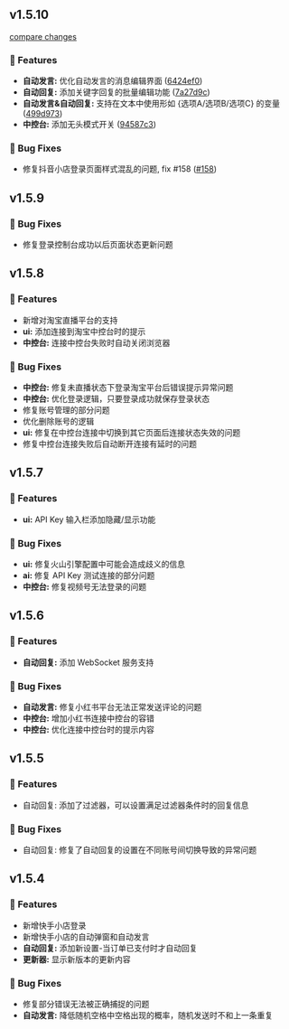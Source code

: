 
## v1.5.10

[compare changes](https://github.com/qiutongxue/oba-live-tool/compare/v1.5.9...v1.5.10)

### 🚀 Features

- **自动发言:** 优化自动发言的消息编辑界面 ([6424ef0](https://github.com/qiutongxue/oba-live-tool/commit/6424ef0))
- **自动回复:** 添加关键字回复的批量编辑功能 ([7a27d9c](https://github.com/qiutongxue/oba-live-tool/commit/7a27d9c))
- **自动发言&自动回复:** 支持在文本中使用形如 {选项A/选项B/选项C} 的变量 ([499d973](https://github.com/qiutongxue/oba-live-tool/commit/499d973))
- **中控台:** 添加无头模式开关 ([94587c3](https://github.com/qiutongxue/oba-live-tool/commit/94587c3))

### 🐞 Bug Fixes

- 修复抖音小店登录页面样式混乱的问题, fix #158 ([#158](https://github.com/qiutongxue/oba-live-tool/issues/158))

## v1.5.9

### 🐞 Bug Fixes

- 修复登录控制台成功以后页面状态更新问题


## v1.5.8

### 🚀 Features

- 新增对淘宝直播平台的支持
- **ui:** 添加连接到淘宝中控台时的提示
- **中控台:** 连接中控台失败时自动关闭浏览器

### 🐞 Bug Fixes

- **中控台:** 修复未直播状态下登录淘宝平台后错误提示异常问题
- **中控台:** 优化登录逻辑，只要登录成功就保存登录状态
- 修复账号管理的部分问题
- 优化删除账号的逻辑
- **ui:** 修复在中控台连接中切换到其它页面后连接状态失效的问题
- 修复中控台连接失败后自动断开连接有延时的问题


## v1.5.7

### 🚀 Features

- **ui:** API Key 输入栏添加隐藏/显示功能

### 🐞 Bug Fixes

- **ui:** 修复火山引擎配置中可能会造成歧义的信息
- **ai:** 修复 API Key 测试连接的部分问题
- **中控台:** 修复视频号无法登录的问题


## v1.5.6

### 🚀 Features

- **自动回复:** 添加 WebSocket 服务支持

### 🐞 Bug Fixes

- **自动发言:** 修复小红书平台无法正常发送评论的问题
- **中控台:** 增加小红书连接中控台的容错
- **中控台:** 优化连接中控台时的提示内容


## v1.5.5

### 🚀 Features
- 自动回复: 添加了过滤器，可以设置满足过滤器条件时的回复信息
### 🐞 Bug Fixes
- 自动回复: 修复了自动回复的设置在不同账号间切换导致的异常问题


## v1.5.4

### 🚀 Features

- 新增快手小店登录
- 新增快手小店的自动弹窗和自动发言
- **自动回复:** 添加新设置-当订单已支付时才自动回复
- **更新器:** 显示新版本的更新内容

### 🐞 Bug Fixes

- 修复部分错误无法被正确捕捉的问题
- **自动发言:** 降低随机空格中空格出现的概率，随机发送时不和上一条重复

